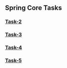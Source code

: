## Spring Core Tasks

### [Task-2](https://github.com/FrostmourneHungers4YourSoul/Project_SC/pull/1)
### [Task-3](https://github.com/FrostmourneHungers4YourSoul/Project_SC/pull/2)
### [Task-4](https://github.com/FrostmourneHungers4YourSoul/Project_SC/pull/3) 
### [Task-5](https://github.com/FrostmourneHungers4YourSoul/Project_SC/pull/4)
